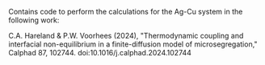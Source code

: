 Contains code to perform the calculations for the Ag-Cu system in the following work:

C.A. Hareland & P.W. Voorhees (2024), "Thermodynamic coupling and interfacial non-equilibrium in a finite-diffusion model of microsegregation," Calphad 87, 102744. doi:10.1016/j.calphad.2024.102744
